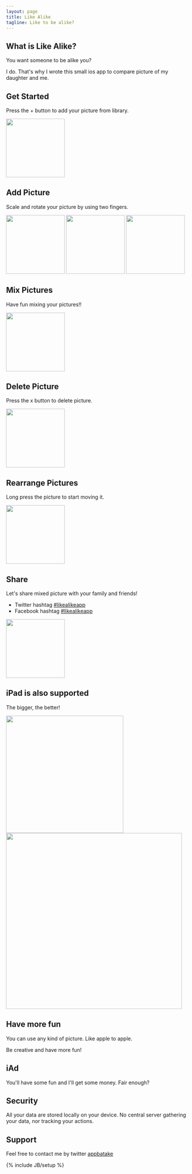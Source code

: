 ```yaml
---
layout: page
title: Like Alike
tagline: Like to be alike?
---
```


What is Like Alike?
--
You want someone to be alike you?

I do. That's why I wrote this small ios app to compare picture of my daughter and me.


Get Started
--
Press the + button to add your picture from library.

<img src="assets/images/likealike/iphone_empty.png" width="160"/>

Add Picture
--
Scale and rotate your picture by using two fingers.

<img src="assets/images/likealike/iphone_trim_original.png" width="160"/>

<img src="assets/images/likealike/iphone_trim_adjusted.png" width="160"/>

<img src="assets/images/likealike/iphone_trim_added.png" width="160"/>

Mix Pictures
--
Have fun mixing your pictures!!

<img src="assets/images/likealike/iphone_mix_mixed.png" width="160"/>

Delete Picture
--
Press the x button to delete picture.

<img src="assets/images/likealike/iphone_delete.png" width="160"/>

Rearrange Pictures
--
Long press the picture to start moving it.

<img src="assets/images/likealike/iphone_rearrange.png" width="160"/>

Share
--
Let's share mixed picture with your family and friends!

* Twitter hashtag [#likealikeapp](https://twitter.com/search?q=%23likealikeapp&src=typd&mode=realtime)
* Facebook hashtag [#likealikeapp](https://www.facebook.com/hashtag/likealikeapp?fref=ts)

<img src="assets/images/likealike/iphone_share.png" width="160"/>

iPad is also supported
--
The bigger, the better!

<img src="assets/images/likealike/ipad_portrait.png" width="320"/>

<img src="assets/images/likealike/ipad_landscape.png" width="480"/>

Have more fun
--
You can use any kind of picture. Like apple to apple.

Be creative and have more fun!

iAd
--
You'll have some fun and I'll get some money. Fair enough?

Security
--
All your data are stored locally on your device.
No central server gathering your data, nor tracking your actions.

Support
--
Feel free to contact me by twitter [appbatake](https://twitter.com/appbatake)


{% include JB/setup %}

